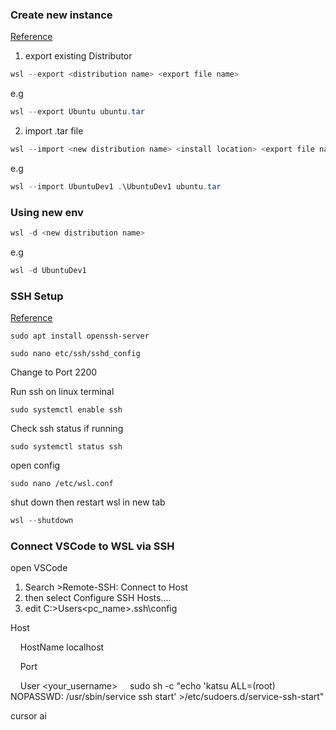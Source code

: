 
### Create new instance

[Reference](https://endjin.com/blog/2021/11/setting-up-multiple-wsl-distribution-instances)

1. export existing Distributor
```powershell
wsl --export <distribution name> <export file name>
```

e.g

```powershell
wsl --export Ubuntu ubuntu.tar
```


2. import .tar file

```powershell
wsl --import <new distribution name> <install location> <export file name>
```

e.g 
```powershell
wsl --import UbuntuDev1 .\UbuntuDev1 ubuntu.tar
```


### Using new env

```powershell
wsl -d <new distribution name>
```

e.g
```powershell
wsl -d UbuntuDev1
```


### SSH Setup

[Reference](https://www.youtube.com/watch?v=VjkE4dqdHX8)


```ubuntu
sudo apt install openssh-server
```


```ubuntu
sudo nano etc/ssh/sshd_config
```

Change to Port 2200 


Run ssh on linux terminal

```ubuntu
sudo systemctl enable ssh
```

Check ssh status if running

```ubuntu
sudo systemctl status ssh
```

 open config
 
```ubuntu
sudo nano /etc/wsl.conf
```

shut down then restart wsl in new tab

```powershell
wsl --shutdown
```

### Connect VSCode to WSL via SSH 

open VSCode

1.  Search >Remote-SSH: Connect to Host
2. then select Configure SSH Hosts....
3. edit C:>Users\<pc_name>.ssh\config


Host <UbuntuWSL>

    HostName localhost

    Port <Port>

    User <your_username>
   
sudo sh -c "echo 'katsu ALL=(root) NOPASSWD: /usr/sbin/service ssh start' >/etc/sudoers.d/service-ssh-start"

cursor ai 





